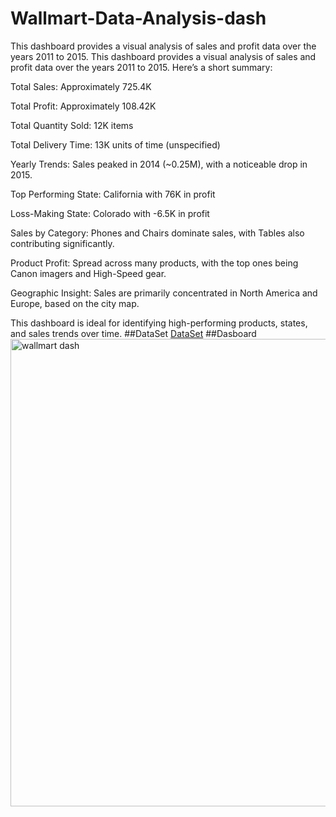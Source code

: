 # Wallmart-Data-Analysis-dash
This dashboard provides a visual analysis of sales and profit data over the years 2011 to 2015.
This dashboard provides a visual analysis of sales and profit data over the years 2011 to 2015. Here’s a short summary:

Total Sales: Approximately 725.4K

Total Profit: Approximately 108.42K

Total Quantity Sold: 12K items

Total Delivery Time: 13K units of time (unspecified)

Yearly Trends: Sales peaked in 2014 (~0.25M), with a noticeable drop in 2015.

Top Performing State: California with 76K in profit

Loss-Making State: Colorado with -6.5K in profit

Sales by Category: Phones and Chairs dominate sales, with Tables also contributing significantly.

Product Profit: Spread across many products, with the top ones being Canon imagers and High-Speed gear.

Geographic Insight: Sales are primarily concentrated in North America and Europe, based on the city map.

This dashboard is ideal for identifying high-performing products, states, and sales trends over time.
##DataSet
<a href="https://github.com/subhaeng/Wallmart-Data-Analysis-dash/blob/main/Walmart.xlsx">DataSet</a>
##Dasboard
<img width="1311" height="748" alt="wallmart dash" src="https://github.com/user-attachments/assets/e488d922-0898-4d78-921f-a5ce7fee53ff" />
